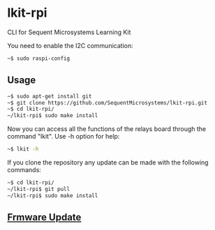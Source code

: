 # lkit-rpi
CLI for Sequent Microsystems Learning Kit

You need to enable the I2C communication:
```bash
~$ sudo raspi-config
```
## Usage

```bash
~$ sudo apt-get install git
~$ git clone https://github.com/SequentMicrosystems/lkit-rpi.git
~$ cd lkit-rpi/
~/lkit-rpi$ sudo make install
```

Now you can access all the functions of the relays board through the command "lkit". Use -h option for help:
```bash
~$ lkit -h
```

If you clone the repository any update can be made with the following commands:

```bash
~$ cd lkit-rpi/  
~/lkit-rpi$ git pull
~/lkit-rpi$ sudo make install
```  

## [Frmware Update](https://github.com/SequentMicrosystems/lkit-rpi/tree/main/update)
